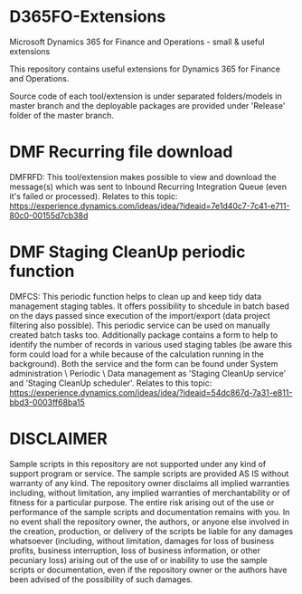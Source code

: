 # D365FO-Extensions
Microsoft Dynamics 365 for Finance and Operations - small &amp; useful extensions

This repository contains useful extensions for Dynamics 365 for Finance and Operations.

Source code of each tool/extension is under separated folders/models in master branch and the deployable packages are provided under 'Release' folder of the master branch.

# DMF Recurring file download
DMFRFD: This tool/extension makes possible to view and download the message(s) which was sent to Inbound Recurring Integration Queue (even it's failed or processed).
Relates to this topic:
https://experience.dynamics.com/ideas/idea/?ideaid=7e1d40c7-7c41-e711-80c0-00155d7cb38d

# DMF Staging CleanUp periodic function
DMFCS: This periodic function helps to clean up and keep tidy data management staging tables. It offers possibility to shcedule in batch based on the days passed since execution of the import/export (data project filtering also possible). This periodic service can be used on manually created batch tasks too. Additionally package contains a form to help to identify the number of records in various used staging tables (be aware this form could load for a while because of the calculation running in the background). Both the service and the form can be found under System administration \ Periodic \ Data management as 'Staging CleanUp service' and 'Staging CleanUp scheduler'.
Relates to this topic:
https://experience.dynamics.com/ideas/idea/?ideaid=54dc867d-7a31-e811-bbd3-0003ff68ba15

# DISCLAIMER

Sample scripts in this repository are not supported under any kind of support program or service. The sample scripts are provided AS IS without warranty of any kind. The repository owner disclaims all implied warranties including, without limitation, any implied warranties of merchantability or of fitness for a particular purpose. The entire risk arising out of the use or performance of the sample scripts and documentation remains with you. In no event shall the repository owner, the authors, or anyone else involved in the creation, production, or delivery of the scripts be liable for any damages whatsoever (including, without limitation, damages for loss of business profits, business interruption, loss of business information, or other pecuniary loss) arising out of the use of or inability to use the sample scripts or documentation, even if the repository owner or the authors have been advised of the possibility of such damages.

